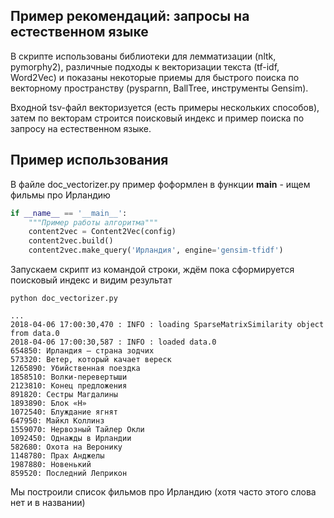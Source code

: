 ## Пример рекомендаций: запросы на естественном языке

В скрипте использованы библиотеки для лемматизации (nltk, pymorphy2), различные подходы к векторизации текста (tf-idf, Word2Vec) и показаны некоторые приемы для быстрого поиска по векторному пространству (pysparnn, BallTree, инструменты Gensim).

Входной tsv-файл векторизуется (есть примеры нескольких способов), затем по векторам строится поисковый индекс и пример поиска по запросу на естественном языке.

## Пример использования

В файле doc_vectorizer.py пример фоформлен в функции __main__ - ищем фильмы про Ирландию

```python
if __name__ == '__main__':
    """Пример работы алгоритма"""
    content2vec = Content2Vec(config)
    content2vec.build()
    content2vec.make_query('Ирландия', engine='gensim-tfidf')
```
Запускаем скрипт из командой строки, ждём пока сформируется поисковый индекс и видим результат
```shell
python doc_vectorizer.py

...
2018-04-06 17:00:30,470 : INFO : loading SparseMatrixSimilarity object from data.0
2018-04-06 17:00:30,587 : INFO : loaded data.0
654850: Ирландия – страна зодчих
573320: Ветер, который качает вереск
1265890: Убийственная поездка
1858510: Волки-перевертыши
2123810: Конец предложения
891820: Сестры Магдалины
1893890: Блок «H»
1072540: Блуждание ягнят
647950: Майкл Коллинз
1559070: Нервозный Тайлер Окли
1092450: Однажды в Ирландии
582680: Охота на Веронику
1148780: Прах Анджелы
1987880: Новенький
859520: Последний Леприкон
```

Мы построили список фильмов про Ирландию (хотя часто этого слова нет и в названии)
